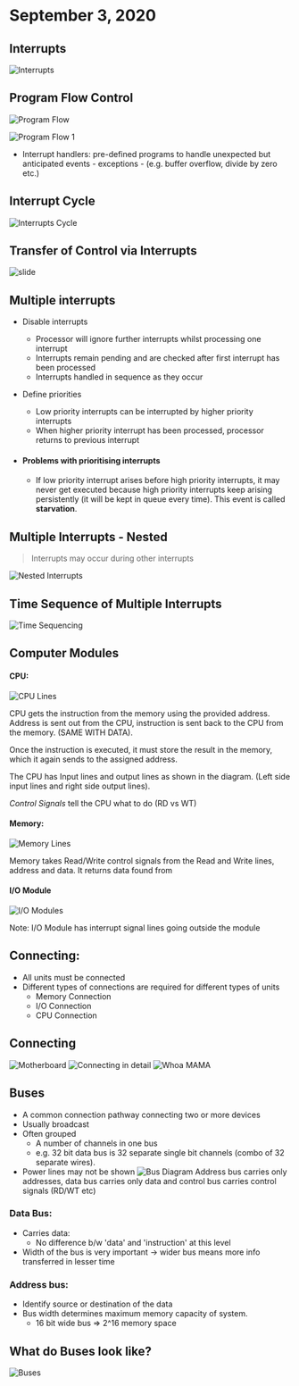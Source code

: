 # September 3, 2020
 
## Interrupts
![Interrupts](./static/sept-3/interrupts.png)

## Program Flow Control

![Program Flow](./static/sept-3/pgm_flow.png)

![Program Flow 1](./static/sept-3/pgm_flow1.png)
- Interrupt handlers: pre-defined programs to handle unexpected but anticipated events - exceptions - (e.g. buffer overflow, divide by zero etc.)

## Interrupt Cycle
![Interrupts Cycle](./static/sept-3/i_cycle.png)

## Transfer of Control via Interrupts
![slide](./static/sept-3/u_h.png)

## Multiple interrupts
- Disable interrupts
	- Processor will ignore further interrupts whilst processing one interrupt
	- Interrupts remain pending and are checked after first interrupt has been processed
	- Interrupts handled in sequence as they occur
- Define priorities
	- Low priority interrupts can be interrupted by higher priority interrupts
	- When higher priority interrupt has been processed, processor returns to previous interrupt

- #### Problems with prioritising interrupts
	- If low priority interrupt arises before high priority interrupts, it may never get executed because high priority interrupts keep arising persistently (it will be kept in queue every time). This event is called **starvation**.

## Multiple Interrupts - Nested
> Interrupts may occur during other interrupts

![Nested Interrupts](./static/sept-3/nestedinterrupts.png)

## Time Sequence of Multiple Interrupts
![Time Sequencing](./static/sept-3/lines.png)

## Computer Modules

#### CPU:
![CPU Lines](./static/sept-3/cpulines.png)

CPU gets the instruction from the memory using the provided address. Address is sent out from the CPU, instruction is sent back to the CPU from the memory. (SAME WITH DATA).

Once the instruction is executed, it must store the result in the memory, which it again sends to the assigned address.

The CPU has Input lines and output lines as shown in the diagram. (Left side input lines and right side output lines).

*Control Signals* tell the CPU what to do (RD vs WT)

#### Memory:
![Memory Lines](./static/sept-3/memorylines.png)

Memory takes Read/Write control signals from the Read and Write lines, address and data. It returns data found from 

#### I/O Module
![I/O Modules](./static/sept-3/iomodulelines.png)

Note: I/O Module has interrupt signal lines going outside the module

## Connecting:
- All units must be connected
- Different types of connections are required for different types of units
	- Memory Connection
	- I/O Connection
	- CPU Connection

## Connecting
![Motherboard](./static/sept-3/mboard.png)
![Connecting in detail](./static/sept-3/connecting_whoa_mama.png)
![Whoa MAMA](./static/sept-3/whoa_mama.jpg)

## Buses
- A common connection pathway connecting two or more devices
- Usually broadcast
- Often grouped
	- A number of channels in one bus
	- e.g. 32 bit data bus is 32 separate single bit channels (combo of 32 separate wires).
- Power lines may not be shown
![Bus Diagram](./static/sept-3/bus_diagrams.png)
Address bus carries only addresses, data bus carries only data and control bus carries control signals (RD/WT etc)

### Data Bus:
- Carries data:
	- No difference b/w 'data' and 'instruction' at this level
- Width of the bus is very important -> wider bus means more info transferred in lesser time

### Address bus:
- Identify source or destination of the data
- Bus width determines maximum memory capacity of system.
	- 16 bit wide bus => 2^16 memory space

## What do Buses look like?
![Buses](./static/sept-3/buses_look.png)

